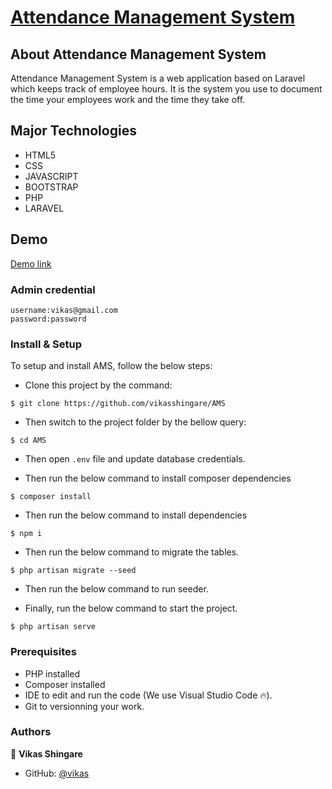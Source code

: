 <p align="center"><a href="https://ams.aliatayee.com" target="_blank"><h1>Attendance Management System</h1></a></p>

## About Attendance Management System

Attendance Management System is a web application based on Laravel which keeps track of employee hours. It is the system you use to document the time your employees work and the time they take off.

## Major Technologies
- HTML5
- CSS
- JAVASCRIPT
- BOOTSTRAP
- PHP
- LARAVEL

## Demo
<a href="http://127.0.0.1:8000/admin">Demo link</a> 

  ### Admin credential
    username:vikas@gmail.com
    password:password


### Install & Setup

To setup and install AMS, follow the below steps:
- Clone this project by the command: 

```
$ git clone https://github.com/vikasshingare/AMS
```

- Then switch to the project folder by the bellow query:

```
$ cd AMS
```

- Then open ```.env``` file and update database credentials.

- Then run the below command to install composer dependencies

```
$ composer install
```

- Then run the below command to install dependencies

```
$ npm i
```
- Then run the below command to migrate the tables.

```
$ php artisan migrate --seed
```
- Then run the below command to run seeder.



- Finally, run the below command to start the project.

```
$ php artisan serve
```


### Prerequisites
- PHP installed
- Composer installed
- IDE to edit and run the code (We use Visual Studio Code 🔥).
- Git to versionning your work.

### Authors
👤 **Vikas Shingare**

- GitHub: [@vikas](https://github.com/vikasshingare)
